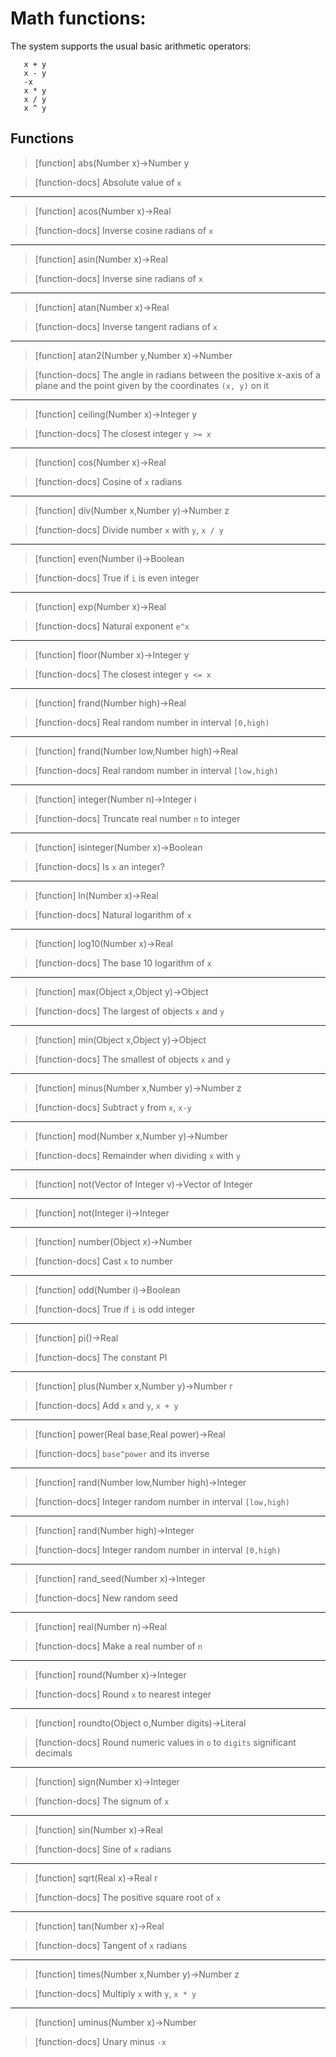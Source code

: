 # Math functions:
The system supports the usual basic arithmetic operators:
```
   x + y
   x - y
   -x
   x * y
   x / y
   x ^ y
```

## Functions
> [function]
> abs(Number x)->Number y

> [function-docs]
> Absolute value of `x` 



___

> [function]
> acos(Number x)->Real

> [function-docs]
> Inverse cosine radians of `x` 



___

> [function]
> asin(Number x)->Real

> [function-docs]
> Inverse sine radians of `x` 



___

> [function]
> atan(Number x)->Real

> [function-docs]
> Inverse tangent radians of `x` 



___

> [function]
> atan2(Number y,Number x)->Number

> [function-docs]
> The angle in radians between the positive x-axis of a plane and 
>      the point given by the coordinates `(x, y)` on it 



___

> [function]
> ceiling(Number x)->Integer y

> [function-docs]
> The closest integer `y >= x` 



___

> [function]
> cos(Number x)->Real

> [function-docs]
> Cosine of `x` radians 



___

> [function]
> div(Number x,Number y)->Number z

> [function-docs]
> Divide number `x` with `y`, `x / y` 



___

> [function]
> even(Number i)->Boolean

> [function-docs]
> True if `i` is even integer 



___

> [function]
> exp(Number x)->Real

> [function-docs]
> Natural exponent `e^x` 



___

> [function]
> floor(Number x)->Integer y

> [function-docs]
> The closest integer `y <= x` 



___

> [function]
> frand(Number high)->Real

> [function-docs]
> Real random number in interval `[0,high)` 



___

> [function]
> frand(Number low,Number high)->Real

> [function-docs]
> Real random number in interval `[low,high)` 



___

> [function]
> integer(Number n)->Integer i

> [function-docs]
> Truncate real number `n` to integer 



___

> [function]
> isinteger(Number x)->Boolean

> [function-docs]
> Is `x` an integer? 



___

> [function]
> ln(Number x)->Real

> [function-docs]
> Natural logarithm of `x` 



___

> [function]
> log10(Number x)->Real

> [function-docs]
> The base 10 logarithm of `x` 



___

> [function]
> max(Object x,Object y)->Object

> [function-docs]
> The largest of objects `x` and `y` 



___

> [function]
> min(Object x,Object y)->Object

> [function-docs]
> The smallest of objects `x` and `y` 



___

> [function]
> minus(Number x,Number y)->Number z

> [function-docs]
> Subtract `y` from `x`, `x-y` 



___

> [function]
> mod(Number x,Number y)->Number

> [function-docs]
> Remainder when dividing `x` with `y` 



___

> [function]
> not(Vector of Integer v)->Vector of Integer



___

> [function]
> not(Integer i)->Integer



___

> [function]
> number(Object x)->Number

> [function-docs]
> Cast `x` to number 



___

> [function]
> odd(Number i)->Boolean

> [function-docs]
> True if `i` is odd integer 



___

> [function]
> pi()->Real

> [function-docs]
> The constant PI 



___

> [function]
> plus(Number x,Number y)->Number r

> [function-docs]
> Add `x` and `y`, `x + y` 



___

> [function]
> power(Real base,Real power)->Real

> [function-docs]
> `base^power` and its inverse 



___

> [function]
> rand(Number low,Number high)->Integer

> [function-docs]
> Integer random number in interval `[low,high)` 



___

> [function]
> rand(Number high)->Integer

> [function-docs]
> Integer random number in interval `[0,high)` 



___

> [function]
> rand_seed(Number x)->Integer

> [function-docs]
> New random seed 



___

> [function]
> real(Number n)->Real

> [function-docs]
> Make a real number of `n` 



___

> [function]
> round(Number x)->Integer

> [function-docs]
> Round `x` to nearest integer 



___

> [function]
> roundto(Object o,Number digits)->Literal

> [function-docs]
> Round numeric values in `o` to `digits` significant decimals 



___

> [function]
> sign(Number x)->Integer

> [function-docs]
> The signum of `x` 



___

> [function]
> sin(Number x)->Real

> [function-docs]
> Sine of `x` radians 



___

> [function]
> sqrt(Real x)->Real r

> [function-docs]
> The positive square root of `x` 



___

> [function]
> tan(Number x)->Real

> [function-docs]
> Tangent of `x` radians 



___

> [function]
> times(Number x,Number y)->Number z

> [function-docs]
> Multiply `x` with `y`, `x * y` 



___

> [function]
> uminus(Number x)->Number

> [function-docs]
> Unary minus `-x`


